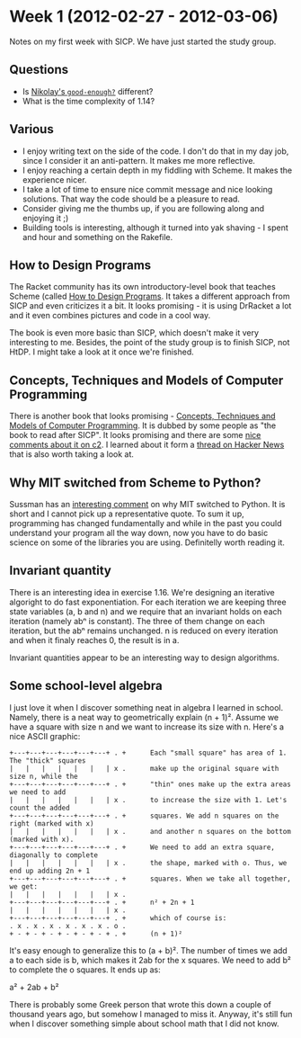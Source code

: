 # Week 1 (2012-02-27 - 2012-03-06)

Notes on my first week with SICP. We have just started the study group.

## Questions

* Is [Nikolay's `good-enough?`][nb-01-07] different?
* What is the time complexity of 1.14?

[nb-01-07]: https://github.com/nb/sicp/blob/a468e7e08c03cde42b317d94b5cf0e4db7613212/1.7.scm

## Various

* I enjoy writing text on the side of the code. I don't do that in my day job, since I consider it an anti-pattern. It makes me more reflective.
* I enjoy reaching a certain depth in my fiddling with Scheme. It makes the experience nicer.
* I take a lot of time to ensure nice commit message and nice looking solutions. That way the code should be a pleasure to read.
* Consider giving me the thumbs up, if you are following along and enjoying it ;)
* Building tools is interesting, although it turned into yak shaving - I spent and hour and something on the Rakefile.

## How to Design Programs

The Racket community has its own introductory-level book that teaches Scheme (called [How to Design Programs](http://htdp.org/). It takes a different approach from SICP and even criticizes it a bit. It looks promising - it is using DrRacket a lot and it even combines pictures and code in a cool way.

The book is even more basic than SICP, which doesn't make it very interesting to me. Besides, the point of the study group is to finish SICP, not HtDP. I might take a look at it once we're finished.

## Concepts, Techniques and Models of Computer Programming

There is another book that looks promising - [Concepts, Techniques and Models of Computer Programming][ctm]. It is dubbed by some people as "the book to read after SICP". It looks promising and there are some [nice comments about it on c2][ctm-on-c2]. I learned about it form a [thread on Hacker News][sicp-vs-htdp-hn] that is also worth taking a look at.

[ctm]: http://mitpress.mit.edu/catalog/item/default.asp?ttype=2&tid=10142
[ctm-on-c2]: http://c2.com/cgi/wiki?ConceptsTechniquesAndModelsOfComputerProgramming
[sicp-vs-htdp-hn]: http://news.ycombinator.com/item?id=428651

## Why MIT switched from Scheme to Python?

Sussman has an [interesting comment][why-python] on why MIT switched to Python. It is short and I cannot pick up a representative quote. To sum it up, programming has changed fundamentally and while in the past you could understand your program all the way down, now you have to do basic science on some of the libraries you are using. Definitelly worth reading it.

[why-python]: http://www.wisdomandwonder.com/link/2110/why-mit-switched-from-scheme-to-python

## Invariant quantity

There is an interesting idea in exercise 1.16. We're designing an iterative algoright to do fast exponentiation. For each iteration we are keeping three state variables (a, b and n) and we require that an invariant holds on each iteration (namely abⁿ is constant). The three of them change on each iteration, but the abⁿ remains unchanged. n is reduced on every iteration and when it finaly reaches 0, the result is in a.

Invariant quantities appear to be an interesting way to design algorithms.

## Some school-level algebra

I just love it when I discover something neat in algebra I learned in school. Namely, there is a neat way to geometrically explain (n + 1)². Assume we have a square with size n and we want to increase its size with n. Here's a nice ASCII graphic:

    +---+---+---+---+---+---+ . +      Each "small square" has area of 1. The "thick" squares
    |   |   |   |   |   |   | x .      make up the original square with size n, while the
    +---+---+---+---+---+---+ . +      "thin" ones make up the extra areas we need to add
    |   |   |   |   |   |   | x .      to increase the size with 1. Let's count the added
    +---+---+---+---+---+---+ . +      squares. We add n squares on the right (marked with x)
    |   |   |   |   |   |   | x .      and another n squares on the bottom (marked with x).
    +---+---+---+---+---+---+ . +      We need to add an extra square, diagonally to complete
    |   |   |   |   |   |   | x .      the shape, marked with o. Thus, we end up adding 2n + 1
    +---+---+---+---+---+---+ . +      squares. When we take all together, we get:
    |   |   |   |   |   |   | x .
    +---+---+---+---+---+---+ . +      n² + 2n + 1
    |   |   |   |   |   |   | x .
    +---+---+---+---+---+---+ . +      which of course is:
    . x . x . x . x . x . x . o .
    + - + - + - + - + - + - + . +      (n + 1)²

It's easy enough to generalize this to (a + b)². The number of times we add a to each side is b, which makes it 2ab for the x squares. We need to add b² to complete the o squares. It ends up as:

a² + 2ab + b²

There is probably some Greek person that wrote this down a couple of thousand years ago, but somehow I managed to miss it. Anyway, it's still fun when I discover something simple about school math that I did not know.
